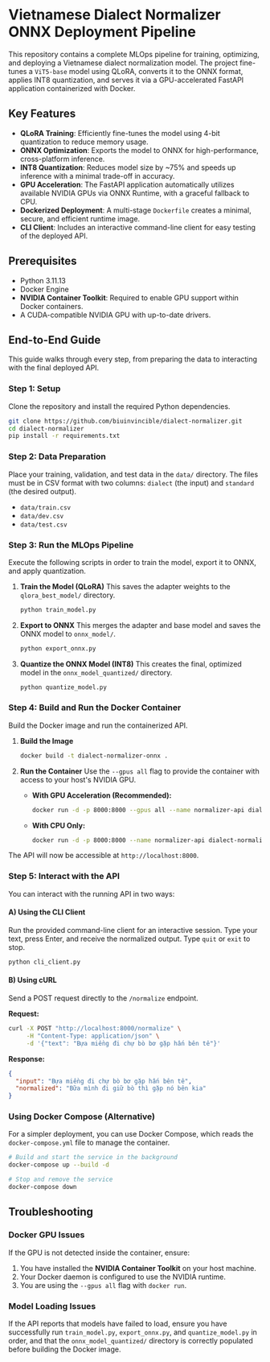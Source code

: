 # Vietnamese Dialect Normalizer ONNX Deployment Pipeline

This repository contains a complete MLOps pipeline for training, optimizing, and deploying a Vietnamese dialect normalization model. The project fine-tunes a `ViT5-base` model using QLoRA, converts it to the ONNX format, applies INT8 quantization, and serves it via a GPU-accelerated FastAPI application containerized with Docker.

## Key Features

- **QLoRA Training**: Efficiently fine-tunes the model using 4-bit quantization to reduce memory usage.
- **ONNX Optimization**: Exports the model to ONNX for high-performance, cross-platform inference.
- **INT8 Quantization**: Reduces model size by ~75% and speeds up inference with a minimal trade-off in accuracy.
- **GPU Acceleration**: The FastAPI application automatically utilizes available NVIDIA GPUs via ONNX Runtime, with a graceful fallback to CPU.
- **Dockerized Deployment**: A multi-stage `Dockerfile` creates a minimal, secure, and efficient runtime image.
- **CLI Client**: Includes an interactive command-line client for easy testing of the deployed API.

## Prerequisites

- Python 3.11.13
- Docker Engine
- **NVIDIA Container Toolkit**: Required to enable GPU support within Docker containers.
- A CUDA-compatible NVIDIA GPU with up-to-date drivers.

## End-to-End Guide

This guide walks through every step, from preparing the data to interacting with the final deployed API.

### Step 1: Setup

Clone the repository and install the required Python dependencies.

```bash
git clone https://github.com/biuinvincible/dialect-normalizer.git
cd dialect-normalizer
pip install -r requirements.txt
```

### Step 2: Data Preparation

Place your training, validation, and test data in the `data/` directory. The files must be in CSV format with two columns: `dialect` (the input) and `standard` (the desired output).

- `data/train.csv`
- `data/dev.csv`
- `data/test.csv`

### Step 3: Run the MLOps Pipeline

Execute the following scripts in order to train the model, export it to ONNX, and apply quantization.

1.  **Train the Model (QLoRA)**
    This saves the adapter weights to the `qlora_best_model/` directory.
    ```bash
    python train_model.py
    ```

2.  **Export to ONNX**
    This merges the adapter and base model and saves the ONNX model to `onnx_model/`.
    ```bash
    python export_onnx.py
    ```

3.  **Quantize the ONNX Model (INT8)**
    This creates the final, optimized model in the `onnx_model_quantized/` directory.
    ```bash
    python quantize_model.py
    ```

### Step 4: Build and Run the Docker Container

Build the Docker image and run the containerized API.

1.  **Build the Image**
    ```bash
    docker build -t dialect-normalizer-onnx .
    ```

2.  **Run the Container**
    Use the `--gpus all` flag to provide the container with access to your host's NVIDIA GPU.

    *   **With GPU Acceleration (Recommended):**
        ```bash
        docker run -d -p 8000:8000 --gpus all --name normalizer-api dialect-normalizer-onnx
        ```

    *   **With CPU Only:**
        ```bash
        docker run -d -p 8000:8000 --name normalizer-api dialect-normalizer-onnx
        ```

The API will now be accessible at `http://localhost:8000`.

### Step 5: Interact with the API

You can interact with the running API in two ways:

#### A) Using the CLI Client

Run the provided command-line client for an interactive session. Type your text, press Enter, and receive the normalized output. Type `quit` or `exit` to stop.

```bash
python cli_client.py
```

#### B) Using cURL

Send a POST request directly to the `/normalize` endpoint.

**Request:**
```bash
curl -X POST "http://localhost:8000/normalize" \
     -H "Content-Type: application/json" \
     -d '{"text": "Bựa miềng đi chự bò bơ gặp hấn bên tê"}'
```

**Response:**
```json
{
  "input": "Bựa miềng đi chự bò bơ gặp hấn bên tê",
  "normalized": "Bữa mình đi giữ bò thì gặp nó bên kia"
}
```

### Using Docker Compose (Alternative)

For a simpler deployment, you can use Docker Compose, which reads the `docker-compose.yml` file to manage the container.

```bash
# Build and start the service in the background
docker-compose up --build -d

# Stop and remove the service
docker-compose down
```

## Troubleshooting

### Docker GPU Issues
If the GPU is not detected inside the container, ensure:
1.  You have installed the **NVIDIA Container Toolkit** on your host machine.
2.  Your Docker daemon is configured to use the NVIDIA runtime.
3.  You are using the `--gpus all` flag with `docker run`.

### Model Loading Issues
If the API reports that models have failed to load, ensure you have successfully run `train_model.py`, `export_onnx.py`, and `quantize_model.py` in order, and that the `onnx_model_quantized/` directory is correctly populated before building the Docker image.

